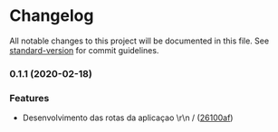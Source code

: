 # Changelog

All notable changes to this project will be documented in this file. See [standard-version](https://github.com/conventional-changelog/standard-version) for commit guidelines.

### 0.1.1 (2020-02-18)


### Features

* Desenvolvimento das rotas da aplicaçao \r\n / ([26100af](https://github.com/afamorim/eclinica-react/commit/26100afd0174225c3c7062aab228d9320bd897a4))
